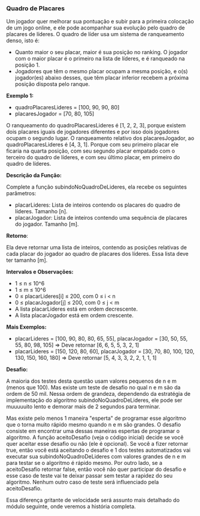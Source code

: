 ### Quadro de Placares ###

Um jogador quer melhorar sua pontuação e subir para a primeira colocação de um jogo online, e ele pode acompanhar sua evolução pelo quadro de placares de líderes. O quadro de líder usa um sistema de ranqueamento denso, isto é:

* Quanto maior o seu placar, maior é sua posição no ranking. O jogador com o maior placar é o primeiro na lista de líderes, e é ranqueado na posição 1.
* Jogadores que têm o mesmo placar ocupam a mesma posição, e o(s) jogador(es) abaixo desses, que têm placar inferior recebem a próxima posição disposta pelo ranque.

**Exemplo 1:**

* quadroPlacaresLideres = [100, 90, 90, 80]
* placaresJogador = [70, 80, 105]

O ranqueamento do quadroPlacaresLideres é [1, 2, 2, 3], porque existem dois placares iguais de jogadores diferentes e por isso dois jogadores ocupam o segundo lugar. O ranqueamento relativo dos placaresJogador, ao quadroPlacaresLideres é [4, 3, 1]. Porque com seu primeiro placar ele ficaria na quarta posição, com seu segundo placar empatado com o terceiro do quadro de líderes, e com seu último placar, em primeiro do quadro de líderes.

**Descrição da Função:**

Complete a função subindoNoQuadroDeLideres, ela recebe os seguintes parâmetros:

* placarLideres: Lista de inteiros contendo os placares do quadro de líderes. Tamanho [n].
* placarJogador: Lista de inteiros contendo uma sequência de placares do jogador. Tamanho [m].

**Retorno**:

Ela deve retornar uma lista de inteiros, contendo as posições relativas de cada placar do jogador ao quadro de placares dos líderes. Essa lista deve ter tamanho [m].

**Intervalos e Observações:**

* 1 ≤ n ≤ 10^6
* 1 ≤ m ≤ 10^6
* 0 ≤ placarLideres[i] ≤ 200, com 0 ≤ i \< n
* 0 ≤ placarJogador[j] ≤ 200, com 0 ≤ j \< m
* A lista placarLideres está em ordem decrescente.
* A lista placarJogador está em ordem crescente.

**Mais Exemplos:**

* placarLideres = [100, 90, 80, 80, 65, 55], placarJogador = [30, 50, 55, 55, 80, 98, 105] ⇒ Deve retornar [6, 6, 5, 5, 3, 2, 1]
* placarLideres = [150, 120, 80, 60], placarJogador = [30, 70, 80, 100, 120, 130, 150, 160, 180] ⇒ Deve retornar [5, 4, 3, 3, 2, 2, 1, 1, 1]

**Desafio:**

A maioria dos testes desta questão usam valores pequenos de n e m (menos que 100). Mas existe um teste de desafio no qual n e m são da ordem de 50 mil. Nessa ordem de grandeza, dependendo da estratégia de implementação do algoritmo subindoNoQuadroDeLideres, ele pode ser muuuuuito lento e demorar mais de 2 segundos para terminar.

Mas existe pelo menos 1 maneira "esperta" de programar esse algoritmo que o torna muito rápido mesmo quando n e m são grandes. O desafio consiste em encontrar uma dessas maneiras espertas de programar o algoritmo. A função aceitoDesafio (veja o código inicial) decide se você quer aceitar esse desafio ou não (ele é opcional). Se você a fizer retornar true, então você está aceitando o desafio e 1 dos testes automatizados vai executar sua subindoNoQuadroDeLideres com valores grandes de n e m para testar se o algoritmo é rápido mesmo. Por outro lado, se a aceitoDesafio retornar false, então você não quer participar do desafio e esse caso de teste vai te deixar passar sem testar a rapidez do seu algoritmo. Nenhum outro caso de teste será influenciado pela aceitoDesafio.

Essa diferença gritante de velocidade será assunto mais detalhado do módulo seguinte, onde veremos a história completa.